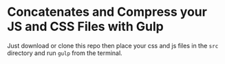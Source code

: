 # Concatenates and Compress your JS and CSS Files with Gulp

Just download or clone this repo then place your css and js files in the ```src``` directory and run ```gulp``` from the terminal.